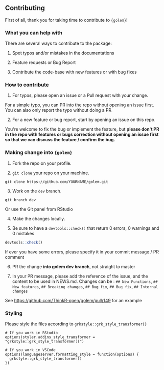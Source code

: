 ## Contributing

First of all, thank you for taking time to contribute to `{golem}`!

### What you can help with

There are several ways to contribute to the package:

1. Spot typos and/or mistakes in the documentations

1. Feature requests or Bug Report

1. Contribute the code-base with new features or with bug fixes

### How to contribute

1. For typos, please open an issue or a Pull request with your change.

For a simple typo, you can PR into the repo without opening an issue first.
You can also only report the typo without doing a PR.

2. For a new feature or bug report, start by opening an issue on this repo.

You're welcome to fix the bug or implement the feature, but __please don't PR in the repo with features or bugs correction without opening an issue first so that we can discuss the feature / confirm the bug.__

### Making change into `{golem}`

1. Fork the repo on your profile.

2. `git clone` your repo on your machine.

  ```
  git clone https://github.com/YOURNAME/golem.git
  ```

3. Work on the `dev` branch.

  ```
  git branch dev
  ```

  Or use the Git panel from RStudio

4. Make the changes locally.

5. Be sure to have a `devtools::check()` that return 0 errors, 0 warnings and 0 mistakes

  ```r
  devtools::check()
  ```

  If ever you have some errors, please specify it in your commit message / PR comment

6. PR the change __into golem dev branch__, not straight to master

7. In your PR message, please add the reference of the issue, and the content to be used in NEWS.md. Changes can be : `## New Functions`, `## New features`, `## Breaking changes`, `## Bug fix`, `## Bug fix`, `## Internal changes`

  See https://github.com/ThinkR-open/golem/pull/149 for an example

### Styling

Please style the files according to `grkstyle::grk_style_transformer()`

```{r}
# If you work in RStudio
options(styler.addins_style_transformer = "grkstyle::grk_style_transformer()")

# If you work in VSCode
options(languageserver.formatting_style = function(options) {
  grkstyle::grk_style_transformer()
})
```
